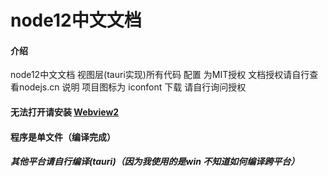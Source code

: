 # node12中文文档

#### 介绍
node12中文文档
视图层(tauri实现)所有代码  配置 为MIT授权
文档授权请自行查看nodejs.cn 说明
项目图标为 iconfont 下载 请自行询问授权

#### 无法打开请安装 [Webview2](https://go.microsoft.com/fwlink/p/?LinkId=2124703)
#### 程序是单文件（编译完成）
##### 其他平台请自行编译(tauri)（因为我使用的是win 不知道如何编译跨平台）